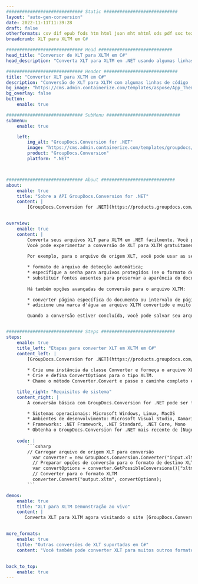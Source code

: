 ```yaml
---
############################# Static ############################
layout: "auto-gen-conversion"
date: 2022-11-11T11:39:28
draft: false
otherformats: csv dif epub fods htm html json mht mhtml ods pdf sxc tex tsv xlam xls xlsb xlsm xlsx xlt xltm xltx xml xps
breadcrumb: XLT para XLTM em C#

############################# Head ############################
head_title: "Conversor de XLT para XLTM em C#"
head_description: "Converta XLT para XLTM em .NET usando algumas linhas de código. Use a API de conversão de documentos do GroupDocs para converter mais de 160 formatos de arquivo."

############################# Header ############################
title: "Converter XLT para XLTM em C#"
description: "Conversão de XLT para XLTM com algumas linhas de código .NET"
bg_image: "https://cms.admin.containerize.com/templates/aspose/App_Themes/V3/images/bg/header1.png"
bg_overlay: false
button:
    enable: true

############################# SubMenu ############################
submenu:
    enable: true

    left:
        img_alt: "GroupDocs.Conversion for .NET"
        image: "https://cms.admin.containerize.com/templates/groupdocs/images/product-logos/90x90-noborder/groupdocs-conversion-net.png"
        product: "GroupDocs.Conversion"
        platform: ".NET"



############################# About ############################
about:
    enable: true
    title: "Sobre a API GroupDocs.Conversion for .NET"
    content: |
        [GroupDocs.Conversion for .NET](https://products.groupdocs.com/conversion/net/) pode ser usado para converter Microsoft Word, Excel, PowerPoint, PDF, Visio e outros formatos. GroupDocs.Conversion é uma API independente que é adequada para sistemas internos e de back-end onde é necessário alto desempenho. Não depende de nenhum software como Microsoft ou Open Office.
    

overview:
    enable: true
    content: |
        Converta seus arquivos XLT para XLTM em .NET facilmente. Você pode usar apenas algumas linhas de código C# em qualquer plataforma de sua escolha, como - Windows, Linux, macOS.
        Você pode experimentar a conversão de XLT para XLTM gratuitamente e avaliar a qualidade dos resultados da conversão. Juntamente com cenários de conversão de arquivo simples, você pode tentar opções mais avançadas para carregar o arquivo de origem XLT e para salvar o resultado de saída XLTM. 
        
        Por exemplo, para o arquivo de origem XLT, você pode usar as seguintes opções de carregamento:

        * formato de arquivo de detecção automática;
        * especifique a senha para arquivos protegidos (se o formato de arquivo suportar);
        * substituir fontes ausentes para preservar a aparência do documento.
        
        Há também opções avançadas de conversão para o arquivo XLTM:

        * converter página específica do documento ou intervalo de páginas;
        * adicione uma marca d'água ao arquivo XLTM convertido e muito mais.

        Quando a conversão estiver concluída, você pode salvar seu arquivo XLTM no caminho do arquivo local ou em qualquer armazenamento de terceiros, como FTP, Amazon S3, Google Drive, Dropbox etc. Observe - para converter XLT para {{ TO}} não há necessidade de nenhum software adicional instalado - como MS Office, Open Office, Adobe Acrobat Reader etc.


############################# Steps ############################
steps:
    enable: true
    title_left: "Etapas para converter XLT em XLTM em C#"
    content_left: |
        [GroupDocs.Conversion for .NET](https://products.groupdocs.com/conversion/net/) torna mais fácil para os desenvolvedores converter um arquivo XLT para XLTM com algumas linhas de código.
        
        * Crie uma instância da classe Converter e forneça o arquivo XLT com o caminho completo
        * Crie e defina ConvertOptions para o tipo XLTM.
        * Chame o método Converter.Convert e passe o caminho completo e o formato (XLTM) como parâmetro

    title_right: "Requisitos de sistema"
    content_right: |
        A conversão básica com GroupDocs.Conversion for .NET pode ser feita em apenas algumas etapas simples. Nossas APIs são suportadas em todas as principais plataformas e sistemas operacionais. Antes de executar o código abaixo, certifique-se de ter os seguintes pré-requisitos instalados em seu sistema.

        * Sistemas operacionais: Microsoft Windows, Linux, MacOS
        * Ambientes de desenvolvimento: Microsoft Visual Studio, Xamarin, MonoDevelop
        * Frameworks: .NET Framework, .NET Standard, .NET Core, Mono
        * Obtenha o GroupDocs.Conversion for .NET mais recente de [Nuget](https://www.nuget.org/packages/groupdocs.conversion)
         
    code: |
        ```csharp    
        // Carregar arquivo de origem XLT para conversão
          var converter = new GroupDocs.Conversion.Converter("input.xlt");
          // Preparar opções de conversão para o formato de destino XLTM
          var convertOptions = converter.GetPossibleConversions()["xltm"].ConvertOptions;
          // Converter para o formato XLTM
          converter.Convert("output.xltm", convertOptions);
        ```

demos:
    enable: true
    title: "XLT para XLTM Demonstração ao vivo"
    content: |
       Converta XLT para XLTM agora visitando o site [GroupDocs.Conversion App](https://products.groupdocs.app/conversion/family). A demonstração online tem as seguintes vantagens
          

more_formats:
    enable: true
    title: "Outras conversões de XLT suportadas em C#"
    content: "Você também pode converter XLT para muitos outros formatos de arquivo. Por favor, veja a lista abaixo."
       
       
back_to_top:
    enable: true
---
```


